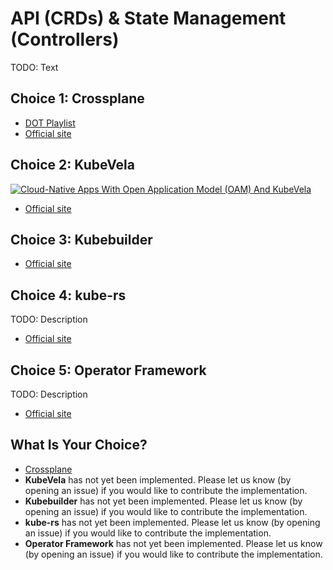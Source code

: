 # API (CRDs) & State Management (Controllers)

TODO: Text

## Choice 1: Crossplane

* [DOT Playlist](https://youtube.com/playlist?list=PLyicRj904Z99i8U5JaNW5X3AyBvfQz-16)
* [Official site](https://crossplane.io)

## Choice 2: KubeVela

[![Cloud-Native Apps With Open Application Model (OAM) And KubeVela](https://img.youtube.com/vi/2CBu6sOTtwk/0.jpg)](https://youtu.be/2CBu6sOTtwk)
* [Official site](https://kubevela.io)

## Choice 3: Kubebuilder

* [Official site](https://kubebuilder.io)

## Choice 4: kube-rs

TODO: Description

* [Official site](https://kube.rs)

## Choice 5: Operator Framework

TODO: Description

* [Official site](https://operatorframework.io)

## What Is Your Choice?

* [Crossplane](crossplane.md)
* **KubeVela** has not yet been implemented. Please let us know (by opening an issue) if you would like to contribute the implementation.
* **Kubebuilder** has not yet been implemented. Please let us know (by opening an issue) if you would like to contribute the implementation.
* **kube-rs** has not yet been implemented. Please let us know (by opening an issue) if you would like to contribute the implementation.
* **Operator Framework** has not yet been implemented. Please let us know (by opening an issue) if you would like to contribute the implementation.

